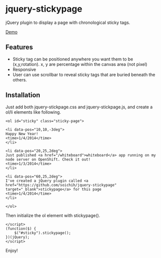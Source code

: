 jquery-stickypage
=================

jQuery plugin to display a page with chronological sticky tags.

[Demo](http://www.soichi.us/home/)

## Features

* Sticky tag can be positioned anywhere you want them to be (x,y,rotation). x, y are percentage within the canvas area (not pixel)
* Responsive
* User can use scrollbar to reveal sticky tags that are buried beneath the others.

## Installation

Just add both jquery-stickpage.css and jquery-stickpage.js, and create a ol/li elements like following.

```
<ol id="sticky" class="sticky-page">

<li data-pos="10,10,-3deg">
Happy New Year!
<time>1/4/2014</time>
</li>

<li data-pos="20,25,2deg">
Just published <a href="/whiteboard">whiteboard</a> app running on my node server on OpenShift. Check it out!
<time>1/3/2014</time>
</li>

<li data-pos="60,25,2deg">
I've created a jQuery plugin called <a href="https://github.com/soichih/jquery-stickypage" target="_blank">stickypage</a> for this page
<time>1/4/2014</time>
</li>

</ol>
```

Then initialize the ol element with stickypage().

```
</script>
(function($) {
    $("#sticky").stickypage();
})(jQuery);
</script>
```

Enjoy!


